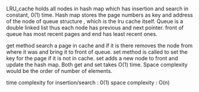 LRU_cache holds all nodes in hash map which has insertion and search in constant, 0(1) time.
Hash map stores the page numbers as key and address of the node of queue structure , which is the lru cache itself.
Queue is a double linked list thus each node has previous and next pointer. 
front of queue has most recent pages and end has least recent ones.

get method search a page in cache and if it is there removes the node from where it was and bring it to front of queue.
set method is called to set the key for the page if it is not in cache.
set adds a new node to front and update the hash map.
Both get and set takes O(1) time. Space complexity would be the order of number of elements.

time complexity for insertion/search : 0(1)
space complexity : O(n)